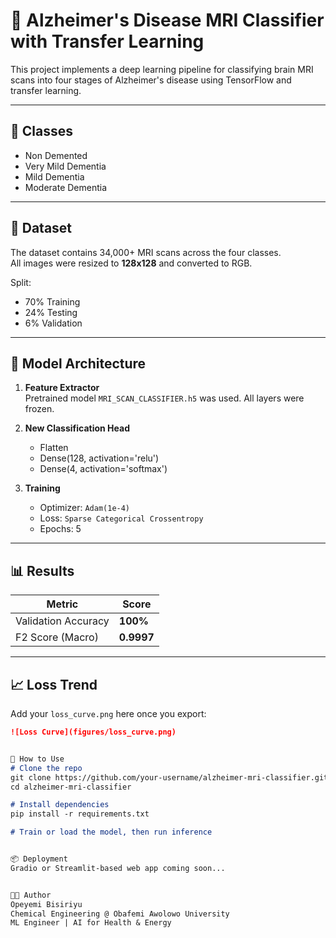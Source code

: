 # 🧠 Alzheimer's Disease MRI Classifier with Transfer Learning

This project implements a deep learning pipeline for classifying brain MRI scans into four stages of Alzheimer's disease using TensorFlow and transfer learning.

---

## 🧾 Classes

- Non Demented  
- Very Mild Dementia  
- Mild Dementia  
- Moderate Dementia  

---

## 📁 Dataset

The dataset contains 34,000+ MRI scans across the four classes.  
All images were resized to **128x128** and converted to RGB.

Split:
- 70% Training
- 24% Testing
- 6% Validation

---

## 🧠 Model Architecture

1. **Feature Extractor**  
   Pretrained model `MRI_SCAN_CLASSIFIER.h5` was used. All layers were frozen.

2. **New Classification Head**
   - Flatten  
   - Dense(128, activation='relu')  
   - Dense(4, activation='softmax')

3. **Training**
   - Optimizer: `Adam(1e-4)`
   - Loss: `Sparse Categorical Crossentropy`
   - Epochs: 5

---

## 📊 Results

| Metric              | Score       |
|---------------------|-------------|
| Validation Accuracy | **100%**    |
| F2 Score (Macro)    | **0.9997**  |




---

## 📈 Loss Trend

Add your `loss_curve.png` here once you export:

```markdown
![Loss Curve](figures/loss_curve.png)


🚀 How to Use
# Clone the repo
git clone https://github.com/your-username/alzheimer-mri-classifier.git
cd alzheimer-mri-classifier

# Install dependencies
pip install -r requirements.txt

# Train or load the model, then run inference


📦 Deployment
Gradio or Streamlit-based web app coming soon...


👨‍🔬 Author
Opeyemi Bisiriyu
Chemical Engineering @ Obafemi Awolowo University
ML Engineer | AI for Health & Energy

